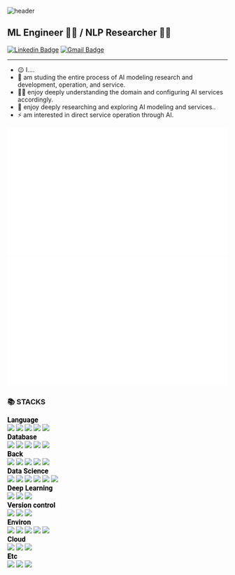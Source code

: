 ![header](https://capsule-render.vercel.app/api?type=waving&text=JungKwonHwan&animation=scaleIn&height=175&fontColor=FFFFFF&fontAlign=65&fontAlignY=35)
## ML Engineer 🦾🤖 / NLP Researcher 📠🧠

[![Linkedin Badge](https://img.shields.io/badge/-LinkedIn-blue?style=flat-square&logo=Linkedin&logoColor=white&link=https://www.linkedin.com/in/%EA%B6%8C%ED%99%98-%EC%A0%95-ba37b122b/)](https://www.linkedin.com/in/%EA%B6%8C%ED%99%98-%EC%A0%95-ba37b122b/)
[![Gmail Badge](https://img.shields.io/badge/Gmail-d14836?style=flat-square&logo=Gmail&logoColor=white&link=mailto:ppijbb@gmail.com)](mailto:ppijbb@gmail.com)

--- 
- 😉 I....
- 🧪 am studing the entire process of AI modeling research and development, operation, and service.
- 👷‍♂️ enjoy deeply understanding the domain and configuring AI services accordingly.
- 🤔 enjoy deeply researching and exploring AI modeling and services..
- ⚡ am interested in direct service operation through AI.

<!-- ![Anurag's GitHub stats](https://github-readme-stats.vercel.app/api?username=ppijbb&show_icons=true&theme=buefy) -->

![overview](https://raw.githubusercontent.com/ppijbb/github-stats/master/generated/overview.svg)
![languages](https://raw.githubusercontent.com/ppijbb/github-stats/master/generated/languages.svg)

### 📚 STACKS

<div style="font-family:'Roboto'; font-size: 16px; font-weight: 400; color: black; font-weight: bold;">
  Language <br>
    <img src="https://img.shields.io/badge/python-3776AB?style=for-the-badge&logo=python&logoColor=white"> 
    <img src="https://img.shields.io/badge/R-276DC3?style=for-the-badge&logo=r&logoColor=black"> 
    <img src="https://img.shields.io/badge/dart-0175C2?style=for-the-badge&logo=dart&logoColor=white">
<!--     <img src="https://img.shields.io/badge/java-007396?style=for-the-badge&logo=Java&logoColor=white">  -->
    <img src="https://img.shields.io/badge/c-A8B9CCC?style=for-the-badge&logo=c&logoColor=white"> 
<!--     <img src="https://img.shields.io/badge/c++-00599C?style=for-the-badge&logo=c%2B%2B&logoColor=white">  -->
    <img src="https://img.shields.io/badge/javascript-F7DF1E?style=for-the-badge&logo=javascript&logoColor=black"> 
  <br>
  Database<br>
    <img src="https://img.shields.io/badge/dynamodb-4053D6?style=for-the-badge&logo=0175C2&logoColor=white"> 
    <img src="https://img.shields.io/badge/mysql-4479A1?style=for-the-badge&logo=mysql&logoColor=white"> 
    <img src="https://img.shields.io/badge/postgresql-003545?style=for-the-badge&logo=postgresql&logoColor=white"> 
    <img src="https://img.shields.io/badge/mongoDB-47A248?style=for-the-badge&logo=MongoDB&logoColor=white">
    <img src="https://img.shields.io/badge/firebase-FFCA28?style=for-the-badge&logo=firebase&logoColor=white">
  <br>
<!--   Front<br>
    <img src="https://img.shields.io/badge/react-61DAFB?style=for-the-badge&logo=react&logoColor=black"> 
    <img src="https://img.shields.io/badge/node.js-339933?style=for-the-badge&logo=Node.js&logoColor=white">
  <br> -->
  Back<br>
    <img src="https://img.shields.io/badge/fastapi-009688?style=for-the-badge&logo=fastapi&logoColor=white"> 
    <img src="https://img.shields.io/badge/flask-000000?style=for-the-badge&logo=flask&logoColor=white">
    <img src="https://img.shields.io/badge/flutter-02569B?style=for-the-badge&logo=flutter&logoColor=white">
    <img src="https://img.shields.io/badge/django-092E20?style=for-the-badge&logo=django&logoColor=white">  
    <img src="https://img.shields.io/badge/express-000000?style=for-the-badge&logo=express&logoColor=white">  
  <br>
  Data Science<br>
    <img src="https://img.shields.io/badge/scikitlearn-F7931E?style=for-the-badge&logo=scikitlearn&logoColor=black"> 
    <img src="https://img.shields.io/badge/scipy-8CAAE6?style=for-the-badge&logo=scipy&logoColor=black">
    <img src="https://img.shields.io/badge/numpy-013243?style=for-the-badge&logo=numpy&logoColor=black">
    <img src="https://img.shields.io/badge/pytorch-EE4C2C?style=for-the-badge&logo=pytorch&logoColor=black"> 
    <img src="https://img.shields.io/badge/pandas-150458?style=for-the-badge&logo=pandas&logoColor=black"> 
    <img src="https://img.shields.io/badge/plotly-3F4F75?style=for-the-badge&logo=plotly&logoColor=black"> 
  <br>
  Deep Learning<br>
    <img src="https://img.shields.io/badge/tensorflow-FF6F00?style=for-the-badge&logo=tensorflow&logoColor=black"> 
    <img src="https://img.shields.io/badge/keras-D00000?style=for-the-badge&logo=keras&logoColor=black"> 
    <img src="https://img.shields.io/badge/opencv-5C3EE8?style=for-the-badge&logo=opencv&logoColor=black"> 
  <br>
  Version control <br>
    <img src="https://img.shields.io/badge/github-181717?style=for-the-badge&logo=github&logoColor=white">
    <img src="https://img.shields.io/badge/git-F05032?style=for-the-badge&logo=git&logoColor=white">
    <img src="https://img.shields.io/badge/huggingface-FF9A00?style=for-the-badge&logo=huggingface&logoColor=white">
  <br>
  Environ<br>
    <img src="https://img.shields.io/badge/linux-FCC624?style=for-the-badge&logo=linux&logoColor=black"> 
    <img src="https://img.shields.io/badge/windows-0078D4?style=for-the-badge&logo=windows11&logoColor=black"> 
    <img src="https://img.shields.io/badge/amazonec2-FF9900?style=for-the-badge&logo=amazonec2&logoColor=black"> 
    <img src="https://img.shields.io/badge/docker-2496ED?style=for-the-badge&logo=docker&logoColor=black"> 
    <img src="https://img.shields.io/badge/amazoneks-FF9900?style=for-the-badge&logo=amazoneks&logoColor=white">
  <br>
  Cloud<br>
    <img src="https://img.shields.io/badge/amazonaws-232F3E?style=for-the-badge&logo=amazonaws&logoColor=white"> 
    <img src="https://img.shields.io/badge/googlecloud-4285F4?style=for-the-badge&logo=googlecloud&logoColor=white"> 
    <img src="https://img.shields.io/badge/microsoftazure-0078D4?style=for-the-badge&logo=microsoftazure&logoColor=white"> 
  <br>
  Etc<br>
    <img src="https://img.shields.io/badge/googlecolab-F9AB00?style=for-the-badge&logo=googlecolab&logoColor=black"> 
    <img src="https://img.shields.io/badge/openai-412991?style=for-the-badge&logo=openai&logoColor=black"> 
<!--     <img src="https://img.shields.io/badge/gunicorn-499848?style=for-the-badge&logo=gunicorn&logoColor=white"> -->
    <img src="https://img.shields.io/badge/webrtc-333333?style=for-the-badge&logo=webrtc&logoColor=white">
  <br>
</div>
